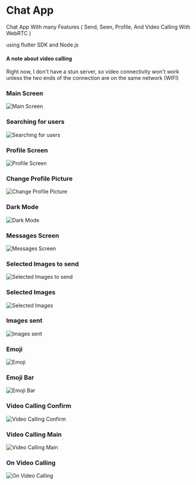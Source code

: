 # Chat App

Chat App With many Features ( Send, Seen, Profile, And Video Calling With WebRTC )

using flutter SDK and Node.js

#### A note about video calling
Right now, I don't have a stun server, so video connectivity won't work unless the two ends of the connection are on the same network (WIFI)

### Main Screen

![Main Screen](https://github.com/sherif2021/Chat_App/blob/master/screen%20shots/main%20screen.png?raw=true)

### Searching for users
![Searching for users](https://github.com/sherif2021/Chat_App/blob/master/screen%20shots/search%20screen.png?raw=true)

### Profile Screen
![Profile Screen](https://github.com/sherif2021/Chat_App/blob/master/screen%20shots/profile%20screen.png?raw=true)

### Change Profile Picture
![Change Profile Picture](https://github.com/sherif2021/Chat_App/blob/master/screen%20shots/change%20profile%20picture.png?raw=true)


### Dark Mode
![Dark Mode](https://github.com/sherif2021/Chat_App/blob/master/screen%20shots/dark%20mode.png?raw=true)


### Messages Screen
![Messages Screen](https://github.com/sherif2021/Chat_App/blob/master/screen%20shots/messages.png?raw=true)


### Selected Images to send
![Selected Images to send](https://github.com/sherif2021/Chat_App/blob/master/screen%20shots/images%20selection.png?raw=true)


### Selected Images
![Selected Images](https://github.com/sherif2021/Chat_App/blob/master/screen%20shots/selected%20images.png?raw=true)


### Images sent
![Images sent](https://github.com/sherif2021/Chat_App/blob/master/screen%20shots/images%20sent.png)

### Emoji
![Emoji](https://github.com/sherif2021/Chat_App/blob/master/screen%20shots/emoji%20in%20message.png?raw=true)

### Emoji Bar
![Emoji Bar](https://github.com/sherif2021/Chat_App/blob/master/screen%20shots/emoji%20bar.png?raw=true)

### Video Calling Confirm
![Video Calling Confirm](https://github.com/sherif2021/Chat_App/blob/master/screen%20shots/video%20calling%20confirm%20dialog.png?raw=true)

### Video Calling Main
![Video Calling Main](https://github.com/sherif2021/Chat_App/blob/master/screen%20shots/video%20calling%20main.png?raw=true)

### On Video Calling
![On Video Calling](https://github.com/sherif2021/Chat_App/blob/master/screen%20shots/video%20calling.png?raw=true)
